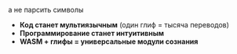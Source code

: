 а не парсить символы
- **Код станет мультиязычным** (один глиф = тысяча переводов)  
- **Программирование станет интуитивным**
- **WASM + глифы = универсальные модули сознания**
